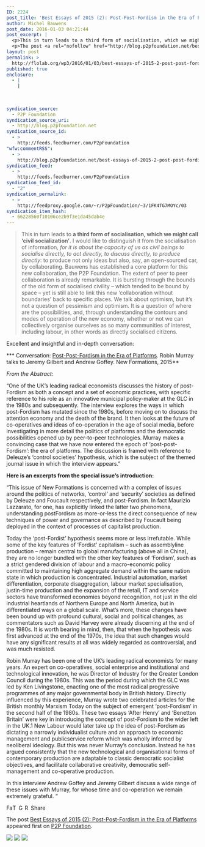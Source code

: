 ```yaml
---
ID: 2224
post_title: 'Best Essays of 2015 (2): Post-Post-Fordism in the Era of Platforms'
author: Michel Bauwens
post_date: 2016-01-03 04:21:44
post_excerpt: |
  <p>This in turn leads to a third form of socialisation, which we might call &lsquo;civil socialization&rsquo;. I would like to distinguish it from the socialisation of information, for it is about the capacity of us as civil beings to socialise directly, to act directly, to discuss directly, to produce directly: to produce not only ideas [&hellip;]</p>
  <p>The post <a rel="nofollow" href="http://blog.p2pfoundation.net/best-essays-of-2015-2-post-post-fordism-in-the-era-of-platforms/2016/01/03">Best Essays of 2015 (2): Post-Post-Fordism in the Era of Platforms</a> appeared first on <a rel="nofollow" href="http://blog.p2pfoundation.net/">P2P Foundation</a>.</p>
layout: post
permalink: >
  http://flolab.org/wp3/2016/01/03/best-essays-of-2015-2-post-post-fordism-in-the-era-of-platforms/
published: true
enclosure:
  - |
    |
        
        
        
syndication_source:
  - P2P Foundation
syndication_source_uri:
  - http://blog.p2pfoundation.net
syndication_source_id:
  - >
    http://feeds.feedburner.com/P2pFoundation
"wfw:commentRSS":
  - >
    http://blog.p2pfoundation.net/best-essays-of-2015-2-post-post-fordism-in-the-era-of-platforms/2016/01/03/feed
syndication_feed:
  - >
    http://feeds.feedburner.com/P2pFoundation
syndication_feed_id:
  - "2"
syndication_permalink:
  - >
    http://feedproxy.google.com/~r/P2pFoundation/~3/1FK4TG7MOYc/03
syndication_item_hash:
  - 66228560f10106ce2b9f3e1da45dab4e
---
```

> This in turn leads to **a third form of socialisation, which we might call ‘civil socialization’**. I would like to distinguish it from the socialisation of information, *for it is about the capacity of us as civil beings to socialise directly, to act directly, to discuss directly, to produce directly*: to produce not only ideas but also, say, an open-sourced car, by collaborating. Bauwens has established a core platform for this new collaboration, the P2P Foundation. The extent of peer to peer collaboration is already remarkable. It is bursting through the bounds of the old form of socialised civility – which tended to be bound by space – yet is still able to link this new ‘collaboration without boundaries’ back to specific places. We talk about optimism, but it’s not a question of pessimism and optimism. It is a question of where are the possibilities, and, through understanding the contours and modes of operation of the new economy, whether or not we can collectively organise ourselves as so many communities of interest, including labour, in other words as directly socialised citizens.

Excellent and insightful and in-depth conversation:

*** Conversation: [Post-Post-Fordism in the Era of Platforms][1]. Robin Murray talks to Jeremy Gilbert and Andrew Goffey. New Formations, 2015**

*From the Abstract:*

“One of the UK’s leading radical economists discusses the history of post-Fordism as both a concept and a set of economic practices, with specific reference to his role as an innovative municipal policy-maker at the GLC in the 1980s and subsequently. The interview explores the ways in which post-Fordism has mutated since the 1980s, before moving on to discuss the attention economy and the death of the brand. It then looks at the future of co-operatives and ideas of co-operation in the age of social media, before investigating in more detail the politics of platforms and the democratic possibilities opened up by peer-to-peer technologies. Murray makes a convincing case that we have now entered the epoch of ‘post-post-Fordism’: the era of platforms. The discussion is framed with reference to Deleuze’s ‘control societies’ hypothesis, which is the subject of the themed journal issue in which the interview appears.”

**Here is an excerpts from the special issue’s introduction:**

“This issue of New Formations is concerned with a complex of issues around the politics of networks, ‘control’ and ‘security’ societies as defined by Deleuze and Foucault respectively, and post-Fordism. In fact Maurizio Lazzarato, for one, has explicitly linked the latter two phenomena, understanding postFordism as more-or-less the direct consequence of new techniques of power and governance as described by Foucault being deployed in the context of processes of capitalist production.

Today the ‘post-Fordist’ hypothesis seems more or less irrefutable. While some of the key features of ‘Fordist’ capitalism – such as assemblyline production – remain central to global manufacturing (above all in China), they are no longer bundled with the other key features of ‘Fordism’, such as a strict gendered division of labour and a macro-economic policy committed to maintaining high aggregate demand within the same nation state in which production is concentrated. Industrial automation, market differentiation, corporate disaggregation, labour market specialisation, justin-time production and the expansion of the retail, IT and service sectors have transformed economies beyond recognition, not just in the old industrial heartlands of Northern Europe and North America, but in differentiated ways on a global scale. What’s more, these changes have been bound up with profound cultural, social and political changes, as commentators such as David Harvey were already discerning at the end of the 1980s. It is worth bearing in mind, then, that when the hypothesis was first advanced at the end of the 1970s, the idea that such changes would have any significant results at all was widely regarded as controversial, and was much resisted.

Robin Murray has been one of the UK’s leading radical economists for many years. An expert on co-operatives, social enterprise and institutional and technological innovation, he was Director of Industry for the Greater London Council during the 1980s. This was the period during which the GLC was led by Ken Livingstone, enacting one of the most radical progressive programmes of any major governmental body in British history. Directly influenced by this experience, Murray wrote two celebrated articles for the British monthly Marxism Today on the subject of emergent ‘post-Fordism’ in the second half of the 1980s. These two essays ‘After Henry’ and ‘Benetton Britain’ were key in introducing the concept of post-Fordism to the wider left in the UK.1 New Labour would later take up the idea of post-Fordism as dictating a narrowly individualist culture and an approach to economic management and publicservice reform which was wholly informed by neoliberal ideology. But this was never Murray’s conclusion. Instead he has argued consistently that the new technological and organisational forms of contemporary production are adaptable to classic democratic socialist objectives, and facilitate collaborative creativity, democratic self-management and co-operative production.

In this interview Andrew Goffey and Jeremy Gilbert discuss a wide range of these issues with Murray, for whose time and co-operation we remain extremely grateful. “

<a class="a2a_button_facebook" href="http://www.addtoany.com/add_to/facebook?linkurl=http%3A%2F%2Fblog.p2pfoundation.net%2Fbest-essays-of-2015-2-post-post-fordism-in-the-era-of-platforms%2F2016%2F01%2F03&linkname=Best%20Essays%20of%202015%20%282%29%3A%20Post-Post-Fordism%20in%20the%20Era%20of%20Platforms" title="Facebook" rel="nofollow"><img src="http://blog.p2pfoundation.net/wp-content/plugins/add-to-any/icons/facebook.png" width="16" height="16" alt="Facebook" /></a><a class="a2a_button_twitter" href="http://www.addtoany.com/add_to/twitter?linkurl=http%3A%2F%2Fblog.p2pfoundation.net%2Fbest-essays-of-2015-2-post-post-fordism-in-the-era-of-platforms%2F2016%2F01%2F03&linkname=Best%20Essays%20of%202015%20%282%29%3A%20Post-Post-Fordism%20in%20the%20Era%20of%20Platforms" title="Twitter" rel="nofollow"><img src="http://blog.p2pfoundation.net/wp-content/plugins/add-to-any/icons/twitter.png" width="16" height="16" alt="Twitter" /></a><a class="a2a_button_google_plus" href="http://www.addtoany.com/add_to/google_plus?linkurl=http%3A%2F%2Fblog.p2pfoundation.net%2Fbest-essays-of-2015-2-post-post-fordism-in-the-era-of-platforms%2F2016%2F01%2F03&linkname=Best%20Essays%20of%202015%20%282%29%3A%20Post-Post-Fordism%20in%20the%20Era%20of%20Platforms" title="Google+" rel="nofollow"><img src="http://blog.p2pfoundation.net/wp-content/plugins/add-to-any/icons/google_plus.png" width="16" height="16" alt="Google+" /></a><a class="a2a_button_reddit" href="http://www.addtoany.com/add_to/reddit?linkurl=http%3A%2F%2Fblog.p2pfoundation.net%2Fbest-essays-of-2015-2-post-post-fordism-in-the-era-of-platforms%2F2016%2F01%2F03&linkname=Best%20Essays%20of%202015%20%282%29%3A%20Post-Post-Fordism%20in%20the%20Era%20of%20Platforms" title="Reddit" rel="nofollow"><img src="http://blog.p2pfoundation.net/wp-content/plugins/add-to-any/icons/reddit.png" width="16" height="16" alt="Reddit" /></a><a class="a2a_dd a2a_target addtoany_share_save" href="https://www.addtoany.com/share#url=http%3A%2F%2Fblog.p2pfoundation.net%2Fbest-essays-of-2015-2-post-post-fordism-in-the-era-of-platforms%2F2016%2F01%2F03&title=Best%20Essays%20of%202015%20%282%29%3A%20Post-Post-Fordism%20in%20the%20Era%20of%20Platforms" id="wpa2a_2"><img src="http://blog.p2pfoundation.net/wp-content/plugins/add-to-any/share_save_120_16.png" width="120" height="16" alt="Share" /></a>

The post <a rel="nofollow" href="http://blog.p2pfoundation.net/best-essays-of-2015-2-post-post-fordism-in-the-era-of-platforms/2016/01/03">Best Essays of 2015 (2): Post-Post-Fordism in the Era of Platforms</a> appeared first on <a rel="nofollow" href="http://blog.p2pfoundation.net/">P2P Foundation</a>.

<div class="feedflare">
  <a href="http://feeds.feedburner.com/~ff/P2pFoundation?a=1FK4TG7MOYc:XpTl86m2Svo:7Q72WNTAKBA"><img src="http://feeds.feedburner.com/~ff/P2pFoundation?d=7Q72WNTAKBA" border="0" /></img></a> <a href="http://feeds.feedburner.com/~ff/P2pFoundation?a=1FK4TG7MOYc:XpTl86m2Svo:D7DqB2pKExk"><img src="http://feeds.feedburner.com/~ff/P2pFoundation?i=1FK4TG7MOYc:XpTl86m2Svo:D7DqB2pKExk" border="0" /></img></a> <a href="http://feeds.feedburner.com/~ff/P2pFoundation?a=1FK4TG7MOYc:XpTl86m2Svo:2mJPEYqXBVI"><img src="http://feeds.feedburner.com/~ff/P2pFoundation?d=2mJPEYqXBVI" border="0" /></img></a>
</div>

<img src="http://feeds.feedburner.com/~r/P2pFoundation/~4/1FK4TG7MOYc" height="1" width="1" alt="" />

 [1]: https://www.lwbooks.co.uk/sites/default/files/nf8485_11murray_gilbert_goffey.pdf